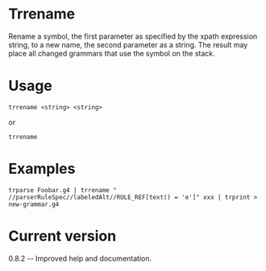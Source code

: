 # Trrename

Rename a symbol, the first parameter as specified by the xpath expression string,
to a new name, the second parameter as a string. The result may place all changed
grammars that use the symbol on the stack.

# Usage

    trrename <string> <string>

or

    trrename 

# Examples

    trparse Foobar.g4 | trrename " //parserRuleSpec//labeledAlt//RULE_REF[text() = 'e']" xxx | trprint > new-grammar.g4

# Current version

0.8.2 -- Improved help and documentation.
